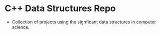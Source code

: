 # C++ Data Structures Repo
- Collection of projects using the signficant data structures in computer science.
